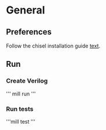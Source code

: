 # General

## Preferences

Follow the chisel installation guide [text](https://www.chisel-lang.org/docs/installation).

## Run

### Create Verilog

'''
mill run
'''

### Run tests

'''mill test '''